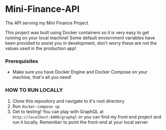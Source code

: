 # Mini-Finance-API
The API serving my Mini Finance Project

This project was built using Docker containers so it is very easy to get running on your local machine!
Some default enviornment variables have been provided to assist you in development, don't worry these are not the values used in the production app!

### Prerequisites
* Make sure you have Docker Engine and Docker Compose on your machine, that's all you need!

### HOW TO RUN LOCALLY
1. Clone this repository and navigate to it's root directory
2. Run `docker-compose up`
3. Get to testing! You can play with GraphQL at `http://localhost:4000/graphql` or you can find my front end project and run it locally. Remember to point the front-end at your local server
